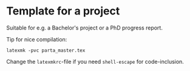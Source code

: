 # Template for a project

Suitable for e.g. a Bachelor's project or a PhD progress report.

Tip for nice compilation:
```
latexmk -pvc parta_master.tex
```

Change the `latexmkrc`-file if you need `shell-escape` for code-inclusion.
